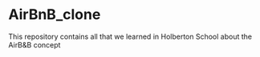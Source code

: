 # AirBnB_clone
This repository contains all that we learned in Holberton School about the AirB&amp;B concept
